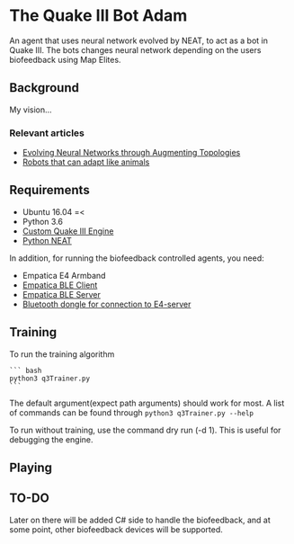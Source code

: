 # The Quake III Bot Adam
An agent that uses neural network evolved by NEAT, to act as a bot in Quake III. The bots changes neural network depending on the users biofeedback using Map Elites.

## Background
My vision...
### Relevant articles
- [Evolving Neural Networks through Augmenting Topologies](http://citeseerx.ist.psu.edu/viewdoc/download?doi=10.1.1.28.5457&rep=rep1&type=pdf)
- [Robots that can adapt like animals](https://arxiv.org/pdf/1407.3501.pdf)

## Requirements

- Ubuntu 16.04 =<
- Python 3.6
- [Custom Quake III Engine](https://github.com/Botched135/ioq3)
- [Python NEAT](http://neat-python.readthedocs.io/en/latest/installation.html)

In addition, for running the biofeedback controlled agents, you need:

- Empatica E4 Armband
- [Empatica BLE Client](https://github.com/empatica/ble-client-windows)
- [Empatica BLE Server](http://developer.empatica.com/windows-ble-server.html)
- [Bluetooth dongle for connection to E4-server](https://www.silabs.com/products/wireless/bluetooth/bluetooth-low-energy-modules/bled112-bluetooth-smart-dongle)


## Training

To run the training algorithm 

	``` bash
	python3 q3Trainer.py
	```

The default argument(expect path arguments) should work for most. A list of commands can be found through `python3 q3Trainer.py --help`

To run without training, use the command dry run (-d 1). This is useful for debugging the engine.


## Playing

## TO-DO

Later on there will be added C# side to handle the biofeedback, and at some point, other biofeedback devices will be supported.